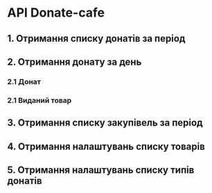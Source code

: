 #  API Donate-cafe
## 1. Отримання списку донатів за період
## 2. Отримання донату за день
###     2.1 Донат
###     2.1 Виданий товар
## 3. Отримання списку закупівель за період
## 4. Отримання налаштувань списку товарів
## 5. Отримання налаштувань списку типів донатів


